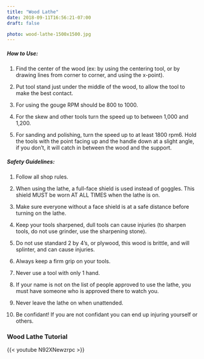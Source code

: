 ```yaml
---
title: "Wood Lathe"
date: 2018-09-11T16:56:21-07:00
draft: false

photo: wood-lathe-1500x1500.jpg
---
```


##### How to Use:
1. Find the center of the wood (ex: by using the centering tool, or by drawing      lines from corner to corner, and using the x-point).

2. Put tool stand just under the middle of the wood, to allow the tool to make      the best contact.

3. For using the gouge RPM should be 800 to 1000.

4. For the skew and other tools turn the speed up to between 1,000 and 1,200.

5. For sanding and polishing, turn the speed up to at least 1800 rpm6. Hold the     tools with the point facing up and the handle down at a slight angle, if you      don’t, it will catch in between the wood and the support.

##### Safety Guidelines:
1. Follow all shop rules.

2. When using the lathe, a full-face shield is used instead of goggles. This        shield MUST be worn AT ALL TIMES when the lathe is on.

3. Make sure everyone without a face shield is at a safe distance before turning    on the lathe.

4. Keep your tools sharpened, dull tools can cause injuries (to sharpen tools, do   not use grinder, use the sharpening stone).

5. Do not use standard 2 by 4’s, or plywood, this wood is brittle, and will         splinter, and can cause injuries.

6. Always keep a firm grip on your tools.

7. Never use a tool with only 1 hand.

8. If your name is not on the list of people approved to use the lathe, you must    have someone who is approved there to watch you.

9. Never leave the lathe on when unattended.

10. Be confidant! If you are not confidant you can end up injuring yourself or      others.

### Wood Lathe Tutorial
{{< youtube N92XNewzrpc >}}